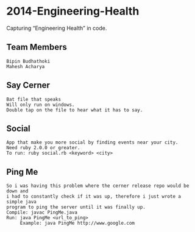 2014-Engineering-Health
=======================

Capturing “Engineering Health” in code.

## Team Members
	Bipin Budhathoki
	Mahesh Acharya 

## Say Cerner
	Bat file that speaks
	Will only run on windows. 
	Double tap on the file to hear what it has to say.
	
## Social 
	App that make you more social by finding events near your city.
	Need ruby 2.0.0 or greater. 
	To run: ruby social.rb <keyword> <city>	
	
## Ping Me
	So i was having this problem where the cerner release repo would be down and
	i had to constantly check if it was up, therefore i just wrote a simple java 	
	program to ping the server until it was finally up. 
	Compile: javac PingMe.java
	Run: java PingMe <url_to_ping>
		 Example: java PingMe http://www.google.com
	   	
	
